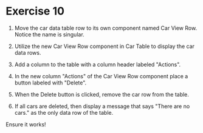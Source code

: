 # Exercise 10

1. Move the car data table row to its own component named Car View Row. Notice the name is singular.

2. Utilize the new Car View Row component in Car Table to display the car data rows.

3. Add a column to the table with a column header labeled "Actions".

4. In the new column "Actions" of the Car View Row component place a button labeled with "Delete".

5. When the Delete button is clicked, remove the car row from the table.

6. If all cars are deleted, then display a message that says "There are no cars." as the only data row of the table.

Ensure it works!
